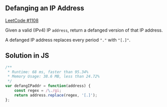 ## Defanging an IP Address

[LeetCode #1108](https://leetcode.com/problems/defanging-an-ip-address/)

Given a valid (IPv4) IP `address`, return a defanged version of that IP address.

A defanged IP address replaces every period `"."` with `"[.]"`.

## Solution in JS

```js
/**
 * Runtime: 68 ms, faster than 95.34%
 * Memory Usage: 38.6 MB, less than 24.72%
 */
var defangIPaddr = function(address) {
    const regex = /\./gi;
    return address.replace(regex, '[.]');
};
```